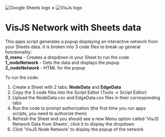  ![Google Sheets logo](https://www.google.com/images/about/sheets-icon.svg)   **+**    ![VisJs logo](https://visjs.org/images/visjs_logo.png)  
# VisJS Network with Sheets data


This apps script generates a popup displaying an interactive network from your Sheets data. It is broken into 3 code files to break up general functionality:  
**0_menu** - Creates a dropdown in your Sheet to run the code  
**1_nodeNetwork** - Gets the data and displays the popup  
**2_nodeNetwork** - HTML for the popup

To run the code:
1. Create a Sheet with 2 tabs: **NodeData** and **EdgeData**
2. Copy the 3 code files into the Script Editor (Tools -> Script Editor)
3. Upload the NodeData.csv and EdgeData.csv files in their corresponding tabs
4. Run the code to prompt authorization (the first time you run apps scripts, you need to authorize them)
5. Refresh the Sheet and you should see a new Menu option called 'VisJS Network Data from Sheets', click it to display the dropdown
6. Click 'VisJS Node Network' to display the popup of the network